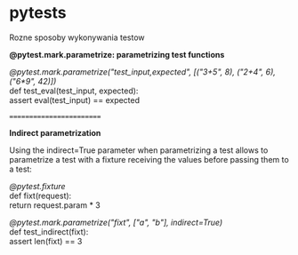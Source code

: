 # pytests
Rozne sposoby wykonywania testow

<b>@pytest.mark.parametrize: parametrizing test functions</b>

<i>@pytest.mark.parametrize("test_input,expected", [("3+5", 8), ("2+4", 6), ("6*9", 42)])</i><br>
def test_eval(test_input, expected):<br>
    assert eval(test_input) == expected<br>
    
    =======================
    
<b>Indirect parametrization</b>

Using the indirect=True parameter when parametrizing a test allows to parametrize a test with a fixture receiving the values before passing them to a test:

<i>@pytest.fixture</i><br>
def fixt(request):<br>
    return request.param * 3<br>


<i>@pytest.mark.parametrize("fixt", ["a", "b"], indirect=True)</i><br>
def test_indirect(fixt):<br>
    assert len(fixt) == 3<br>

